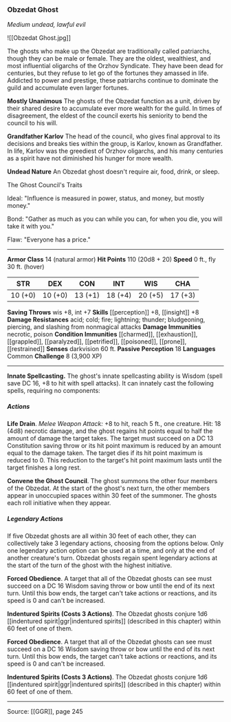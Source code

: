 ### Obzedat Ghost
_Medium undead, lawful evil_

![[Obzedat Ghost.jpg]]

The ghosts who make up the Obzedat are traditionally called patriarchs, though they can be male or female. They are the oldest, wealthiest, and most influential oligarchs of the Orzhov Syndicate. They have been dead for centuries, but they refuse to let go of the fortunes they amassed in life. Addicted to power and prestige, these patriarchs continue to dominate the guild and accumulate even larger fortunes.

**Mostly Unanimous** The ghosts of the Obzedat function as a unit, driven by their shared desire to accumulate ever more wealth for the guild. In times of disagreement, the eldest of the council exerts his seniority to bend the council to his will.


**Grandfather Karlov** The head of the council, who gives final approval to its decisions and breaks ties within the group, is Karlov, known as Grandfather. In life, Karlov was the greediest of Orzhov oligarchs, and his many centuries as a spirit have not diminished his hunger for more wealth.


**Undead Nature** An Obzedat ghost doesn't require air, food, drink, or sleep.

The Ghost Council's Traits

Ideal: "Influence is measured in power, status, and money, but mostly money."

Bond: "Gather as much as you can while you can, for when you die, you will take it with you."

Flaw: "Everyone has a price."







---

**Armor Class** 14 (natural armor)
**Hit Points** 110 (20d8 + 20)
**Speed** 0 ft., fly 30 ft. (hover)

| STR     | DEX     | CON     | INT     | WIS     | CHA     |
|---------|---------|---------|---------|---------|---------|
| 10 (+0) | 10 (+0) | 13 (+1) | 18 (+4) | 20 (+5) | 17 (+3) |

**Saving Throws** wis +8, int +7
**Skills** [[perception]] +8, [[insight]] +8
**Damage Resistances** acid; cold; fire; lightning; thunder; bludgeoning, piercing, and slashing from nonmagical attacks
**Damage Immunities** necrotic, poison
**Condition Immunities** [[charmed]], [[exhaustion]], [[grappled]], [[paralyzed]], [[petrified]], [[poisoned]], [[prone]], [[restrained]]
**Senses** darkvision 60 ft.
**Passive Perception** 18
**Languages** Common
**Challenge** 8 (3,900 XP)

---

**Innate Spellcasting.** The ghost's innate spellcasting ability is Wisdom (spell save DC 16, +8 to hit with spell attacks). It can innately cast the following spells, requiring no components:

##### Actions
**Life Drain**. _Melee Weapon Attack:_ +8 to hit, reach 5 ft., one creature. Hit: 18 (4d8) necrotic damage, and the ghost regains hit points equal to half the amount of damage the target takes. The target must succeed on a DC 13 Constitution saving throw or its hit point maximum is reduced by an amount equal to the damage taken. The target dies if its hit point maximum is reduced to 0. This reduction to the target's hit point maximum lasts until the target finishes a long rest.

**Convene the Ghost Council**. The ghost summons the other four members of the Obzedat. At the start of the ghost's next turn, the other members appear in unoccupied spaces within 30 feet of the summoner. The ghosts each roll initiative when they appear.

##### Legendary Actions
If five Obzedat ghosts are all within 30 feet of each other, they can collectively take 3 legendary actions, choosing from the options below. Only one legendary action option can be used at a time, and only at the end of another creature's turn. Obzedat ghosts regain spent legendary actions at the start of the turn of the ghost with the highest initiative.

**Forced Obedience**. A target that all of the Obzedat ghosts can see must succeed on a DC 16 Wisdom saving throw or bow until the end of its next turn. Until this bow ends, the target can't take actions or reactions, and its speed is 0 and can't be increased.

**Indentured Spirits (Costs 3 Actions)**. The Obzedat ghosts conjure 1d6 [[indentured spirit|ggr|indentured spirits]] (described in this chapter) within 60 feet of one of them.

**Forced Obedience**. A target that all of the Obzedat ghosts can see must succeed on a DC 16 Wisdom saving throw or bow until the end of its next turn. Until this bow ends, the target can't take actions or reactions, and its speed is 0 and can't be increased.

**Indentured Spirits (Costs 3 Actions)**. The Obzedat ghosts conjure 1d6 [[indentured spirit|ggr|indentured spirits]] (described in this chapter) within 60 feet of one of them.


---

Source: [[GGR]], page 245